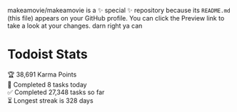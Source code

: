 makeamovie/makeamovie is a ✨ special ✨ repository because its `README.md` (this file) appears on your GitHub profile.
You can click the Preview link to take a look at your changes. darn right ya can

# Todoist Stats

<!-- TODO-IST:START -->
🏆  38,691 Karma Points           
🌸  Completed 8 tasks today           
✅  Completed 27,348 tasks so far           
⏳  Longest streak is 328 days
<!-- TODO-IST:END -->